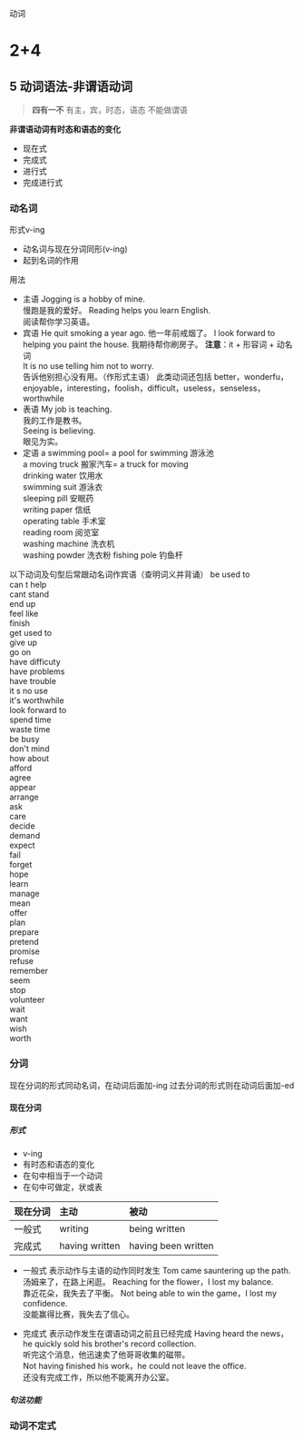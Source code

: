 动词
# 2+4

## 5 动词语法-非谓语动词
> **四有一不**
> 有主，宾，时态，语态
> 不能做谓语

**非谓语动词有时态和语态的变化**
- 现在式
- 完成式
- 进行式
- 完成进行式

### 动名词
形式v-ing
- 动名词与现在分词同形(v-ing)
- 起到名词的作用

用法
- 主语
    Jogging is a hobby of mine.  
    慢跑是我的爱好。
    Reading helps you learn English.  
    阅读帮你学习英语。
- 宾语
    He quit smoking a year ago.
    他一年前戒烟了。
    I look forward to helping you paint the house.
    我期待帮你刷房子。
    **注意**：it + 形容词 + 动名词    
    It is no use telling him not to worry.  
    告诉他别担心没有用。（作形式主语）
    此类动词还包括 better，wonderfu，enjoyable，interesting，foolish，difficult，useless，senseless，worthwhile
- 表语
    My job is teaching.  
    我的工作是教书。  
    Seeing is believing.  
    眼见为实。  
- 定语
    a swimming pool= a pool for swimming 游泳池  
    a moving truck 搬家汽车= a truck for moving  
    drinking water 饮用水  
    swimming suit 游泳衣  
    sleeping pill 安眠药  
    writing paper 信纸  
    operating table 手术室  
    reading room 阅览室  
    washing machine 洗衣机  
    washing powder 洗衣粉
    fishing pole 钓鱼杆

以下动词及句型后常跟动名词作宾语（查明词义并背诵）
be used to  
can t help  
cant stand  
end up  
feel like  
finish  
get used to  
give up  
go on  
have difficuty  
have problems  
have trouble  
it s no use  
it's worthwhile    
look forward to  
spend time  
waste time  
be busy  
don't mind  
how about  
afford  
agree  
appear  
arrange  
ask  
care  
decide  
demand  
expect  
fail  
forget  
hope  
learn  
manage  
mean  
offer  
plan  
prepare  
pretend  
promise  
refuse  
remember  
seem  
stop  
volunteer  
wait  
want  
wish  
worth  

### 分词
现在分词的形式同动名词，在动词后面加-ing
过去分词的形式则在动词后面加-ed
#### 现在分词
##### 形式
- v-ing
- 有时态和语态的变化
- 在句中相当于一个动词
- 在句中可做定，状或表

|现在分词|主动|被动|
|:------|:----|:----|
|一般式|writing|being written|
|完成式|having written|having been written|

- 一般式 表示动作与主语的动作同时发生
Tom came sauntering up the path.  
汤姆来了，在路上闲逛。
Reaching for the flower，I lost my balance.  
靠近花朵，我失去了平衡。
Not being able to win the game，I lost my confidence.  
没能赢得比赛，我失去了信心。

- 完成式 表示动作发生在谓语动词之前且已经完成
Having heard the news，he quickly sold his brother's record collection.  
听完这个消息，他迅速卖了他哥哥收集的磁带。  
Not having finished his work，he could not leave the office.  
还没有完成工作，所以他不能离开办公室。  

##### 句法功能
### 动词不定式

